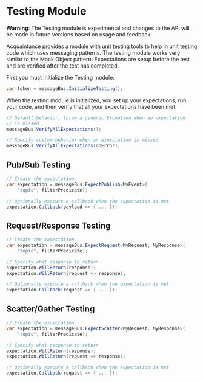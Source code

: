 # Testing Module

**Warning**: The Testing module is experimental and changes to the API will be made in future versions based on usage and feedback

Acquaintance provides a module with unit testing tools to help in unit testing code which uses messaging patterns. The testing module works very similar to the Mock Object pattern: Expectations are setup before the test and are verified after the test has completed.

First you must initialize the Testing module:

```csharp
var token = messageBus.InitializeTesting();
```

When the testing module is initialized, you set up your expectations, run your code, and then verify that all your expectations have been met:

```csharp
// Default behavior, throw a generic Exception when an expectation
// is missed
messageBus.VerifyAllExpectations();

// Specify custom behavior when an expectation is missed
messageBus.VerifyAllExpectations(onError);
```

## Pub/Sub Testing

```csharp
// Create the expectation
var expectation = messageBus.ExpectPublish<MyEvent>(
    "topic", filterPredicate);

// Optionally execute a callback when the expectation is met
expectation.Callback(payload => { ... });
```

## Request/Response Testing

```csharp
// Create the expectation
var expectation = messageBus.ExpectRequest<MyRequest, MyResponse>(
    "topic", filterPredicate);

// Specify what response to return
expectation.WillReturn(response);
expectation.WillReturn(request => response);

// Optionally execute a callback when the expectation is met
expectation.Callback(request => { ... });
```

## Scatter/Gather Testing

```csharp
// Create the expectation
var expectation = messageBus.ExpectScatter<MyRequest, MyResponse>(
    "topic", filterPredicate);

// Specify what response to return
expectation.WillReturn(response);
expectation.WillReturn(request => response);

// Optionally execute a callback when the expectation is met
expectation.Callback(request => { ... });
```
